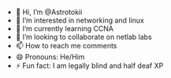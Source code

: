 - 👋 Hi, I’m @Astrotokii
- 👀 I’m interested in networking and linux
- 🌱 I’m currently learning CCNA 
- 💞️ I’m looking to collaborate on netlab labs
- 📫 How to reach me comments
- 😄 Pronouns: He/Him
- ⚡ Fun fact: I am legally blind and half deaf XP

<!---
Astrotokii/Astrotokii is a ✨ special ✨ repository because its `README.md` (this file) appears on your GitHub profile.
You can click the Preview link to take a look at your changes.
--->
